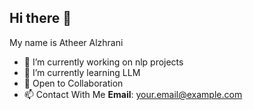 ## Hi there 👋


My name is Atheer Alzhrani 

- 🔭 I’m currently working on nlp projects
- 🌱 I’m currently learning LLM
- 👯 Open to Collaboration
- 📫 Contact With Me 
**Email**: [your.email@example.com](mailto:atheeralzhrani2001@gmail.com)

